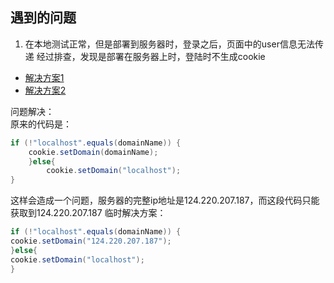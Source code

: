 
## 遇到的问题


1. 在本地测试正常，但是部署到服务器时，登录之后，页面中的user信息无法传递
经过排查，发现是部署在服务器上时，登陆时不生成cookie

- [解决方案1](https://www.bbsmax.com/A/6pdDNyoGJw/)
- [解决方案2](https://blog.csdn.net/weixin_34255938/article/details/114946717?spm=1001.2101.3001.6661.1&utm_medium=distribute.pc_relevant_t0.none-task-blog-2%7Edefault%7ECTRLIST%7Edefault-1-114946717-blog-114148662.pc_relevant_sortByAnswer&depth_1-utm_source=distribute.pc_relevant_t0.none-task-blog-2%7Edefault%7ECTRLIST%7Edefault-1-114946717-blog-114148662.pc_relevant_sortByAnswer&utm_relevant_index=1)

问题解决：                
原来的代码是：
```java 
if (!"localhost".equals(domainName)) {
    cookie.setDomain(domainName);
    }else{
        cookie.setDomain("localhost");
}
```
这样会造成一个问题，服务器的完整ip地址是124.220.207.187，而这段代码只能获取到124.220.207.187
临时解决方案：
```java
if (!"localhost".equals(domainName)) {
cookie.setDomain("124.220.207.187");
}else{
cookie.setDomain("localhost");
}
```

